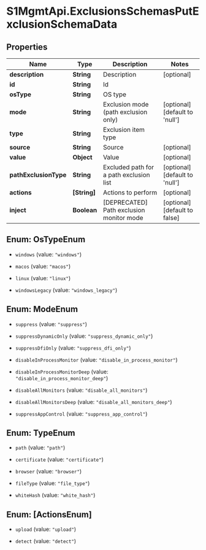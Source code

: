 # S1MgmtApi.ExclusionsSchemasPutExclusionSchemaData

## Properties
Name | Type | Description | Notes
------------ | ------------- | ------------- | -------------
**description** | **String** | Description | [optional] 
**id** | **String** | Id | 
**osType** | **String** | OS type | 
**mode** | **String** | Exclusion mode (path exclusion only) | [optional] [default to 'null']
**type** | **String** | Exclusion item type | 
**source** | **String** | Source | [optional] 
**value** | **Object** | Value | [optional] 
**pathExclusionType** | **String** | Excluded path for a path exclusion list | [optional] [default to 'null']
**actions** | **[String]** | Actions to perform | [optional] 
**inject** | **Boolean** | [DEPRECATED] Path exclusion monitor mode | [optional] [default to false]


<a name="OsTypeEnum"></a>
## Enum: OsTypeEnum


* `windows` (value: `"windows"`)

* `macos` (value: `"macos"`)

* `linux` (value: `"linux"`)

* `windowsLegacy` (value: `"windows_legacy"`)




<a name="ModeEnum"></a>
## Enum: ModeEnum


* `suppress` (value: `"suppress"`)

* `suppressDynamicOnly` (value: `"suppress_dynamic_only"`)

* `suppressDfiOnly` (value: `"suppress_dfi_only"`)

* `disableInProcessMonitor` (value: `"disable_in_process_monitor"`)

* `disableInProcessMonitorDeep` (value: `"disable_in_process_monitor_deep"`)

* `disableAllMonitors` (value: `"disable_all_monitors"`)

* `disableAllMonitorsDeep` (value: `"disable_all_monitors_deep"`)

* `suppressAppControl` (value: `"suppress_app_control"`)




<a name="TypeEnum"></a>
## Enum: TypeEnum


* `path` (value: `"path"`)

* `certificate` (value: `"certificate"`)

* `browser` (value: `"browser"`)

* `fileType` (value: `"file_type"`)

* `whiteHash` (value: `"white_hash"`)




<a name="[ActionsEnum]"></a>
## Enum: [ActionsEnum]


* `upload` (value: `"upload"`)

* `detect` (value: `"detect"`)




